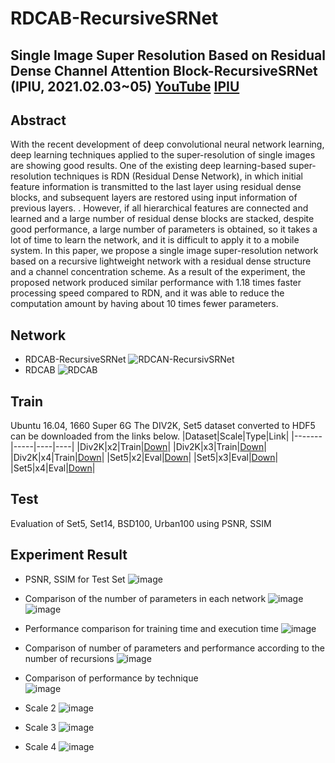 # RDCAB-RecursiveSRNet

## Single Image Super Resolution Based on Residual Dense Channel Attention Block-RecursiveSRNet (IPIU, 2021.02.03~05) [YouTube](https://www.youtube.com/watch?v=BW7Z-MUu7m4) [IPIU](http://www.ipiu.or.kr/2021/index.php)
## Abstract
With the recent development of deep convolutional neural network learning, deep learning techniques applied to the super-resolution of single images are showing good results. One of the existing deep learning-based super-resolution techniques is RDN (Residual Dense Network), in which initial feature information is transmitted to the last layer using residual dense blocks, and subsequent layers are restored using input information of previous layers. . However, if all hierarchical features are connected and learned and a large number of residual dense blocks are stacked, despite good performance, a large number of parameters is obtained, so it takes a lot of time to learn the network, and it is difficult to apply it to a mobile system. In this paper, we propose a single image super-resolution network based on a recursive lightweight network with a residual dense structure and a channel concentration scheme. As a result of the experiment, the proposed network produced similar performance with 1.18 times faster processing speed compared to RDN, and it was able to reduce the computation amount by having about 10 times fewer parameters.

## Network
* RDCAB-RecursiveSRNet
![RDCAN-RecursivSRNet](https://user-images.githubusercontent.com/61686244/106457120-dafeb480-64d1-11eb-8c89-f8446afbf0ec.png)
* RDCAB
![RDCAB](https://user-images.githubusercontent.com/61686244/106457205-f8cc1980-64d1-11eb-8645-2327f04d305d.png)

## Train
Ubuntu 16.04, 1660 Super 6G
The DIV2K, Set5 dataset converted to HDF5 can be downloaded from the links below.
|Dataset|Scale|Type|Link|
|-------|-----|----|----|
|Div2K|x2|Train|[Down](https://www.dropbox.com/s/41sn4eie37hp6rh/DIV2K_x2.h5?dl=0)|
|Div2K|x3|Train|[Down](https://www.dropbox.com/s/4piy2lvhrjb2e54/DIV2K_x3.h5?dl=0)|
|Div2K|x4|Train|[Down](https://www.dropbox.com/s/ie4a6t7f9n5lgco/DIV2K_x4.h5?dl=0)|
|Set5|x2|Eval|[Down](https://www.dropbox.com/s/b7v5vis8duh9vwd/Set5_x2.h5?dl=0)|
|Set5|x3|Eval|[Down](https://www.dropbox.com/s/768b07ncpdfmgs6/Set5_x3.h5?dl=0)|
|Set5|x4|Eval|[Down](https://www.dropbox.com/s/rtu89xyatbb71qv/Set5_x4.h5?dl=0)|

## Test
Evaluation of Set5, Set14, BSD100, Urban100 using PSNR, SSIM

## Experiment Result
* PSNR, SSIM for Test Set
![image](https://user-images.githubusercontent.com/61686244/106460006-07b4cb00-64d6-11eb-8e31-ab64a6416f8b.png)
* Comparison of the number of parameters in each network
![image](https://user-images.githubusercontent.com/61686244/106460063-1d29f500-64d6-11eb-885f-8402c9af46a5.png)
![image](https://user-images.githubusercontent.com/61686244/106460133-3468e280-64d6-11eb-9a94-f169507960f9.png)
* Performance comparison for training time and execution time
![image](https://user-images.githubusercontent.com/61686244/106460196-4ba7d000-64d6-11eb-88cc-1509fc9b2faa.png)
* Comparison of number of parameters and performance according to the number of recursions
![image](https://user-images.githubusercontent.com/61686244/106460243-5e220980-64d6-11eb-97c7-af3f7ab6c580.png)

* Comparison of performance by technique                                                                       
![image](https://user-images.githubusercontent.com/61686244/106460273-6f6b1600-64d6-11eb-9b39-2da2482d8848.png)
* Scale 2
![image](https://user-images.githubusercontent.com/61686244/106460365-97f31000-64d6-11eb-8a26-155eabab0d97.png)
* Scale 3
![image](https://user-images.githubusercontent.com/61686244/106460388-a0e3e180-64d6-11eb-80e6-214827332930.png)
* Scale 4
![image](https://user-images.githubusercontent.com/61686244/106460418-af31fd80-64d6-11eb-8e40-293803ade496.png)













